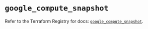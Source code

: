 # `google_compute_snapshot`

Refer to the Terraform Registry for docs: [`google_compute_snapshot`](https://registry.terraform.io/providers/hashicorp/google/6.7.0/docs/resources/compute_snapshot).
